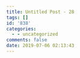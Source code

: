 ```yaml
---
title: Untitled Post - 28
tags: []
id: '838'
categories:
  - - uncategorized
comments: false
date: 2019-07-06 02:13:43
---
```


